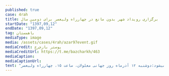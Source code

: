 ```yaml
---
published: true
case: 4rah
title: برگزاری رویداد شهر بدون مانع در چهارراه ولیعصر برای دومین سال
startDate: "1397,09,12"
endDate: "1397,09,12"
tag: باهمستان
mediaType: image
media: /assets/cases/4rah/azar97event.gif
mediaCredit: پوستر بازچرخ
mediaCreditUrl: https://t.me/bazcharkh/463
mediaCaption:  
mediaCaptionUrl:  
text: "از متن: رویداد «شهر بدون مانع» با محوریت مطالبه باز شدن نرده‌های چهارراه ولیعصر، جهت امکان حضور و دسترسی تمامی گروههای پیاده و دوچرخه به فضای عمومی چهارراه ولیعصر، برگزار میشود:دوشنبه ۱۲ آذرماه روز جهانی معلولان، ساعت ۱۵، چهارراه ولیعصر"
---
```

